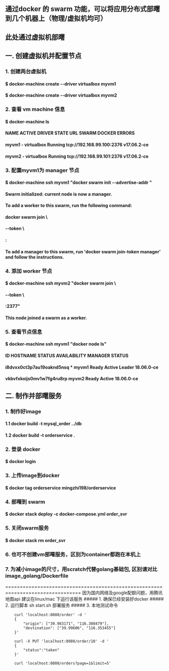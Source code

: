 ## 通过docker 的 swarm 功能，可以将应用分布式部曙到几个机器上（物理/虚拟机均可）
## 此处通过虚拟机部曙
## 一. 创建虚拟机并配置节点
### 1. 创建两台虚拟机
#### $ docker-machine create --driver virtualbox myvm1
#### $ docker-machine create --driver virtualbox myvm2

### 2. 查看 vm machine 信息
#### $ docker-machine ls
#### NAME    ACTIVE   DRIVER       STATE     URL                         SWARM   DOCKER        ERRORS
#### myvm1   -        virtualbox   Running   tcp://192.168.99.100:2376           v17.06.2-ce
#### myvm2   -        virtualbox   Running   tcp://192.168.99.101:2376           v17.06.2-ce

### 3. 配置myvm1为 manager 节点
#### $ docker-machine ssh myvm1 "docker swarm init --advertise-addr <myvm1 ip>"
#### Swarm initialized: current node <node ID> is now a manager.
####
#### To add a worker to this swarm, run the following command:
####
####  docker swarm join \
####  --token <token> \
####  <myvm ip>:<port>
####
#### To add a manager to this swarm, run 'docker swarm join-token manager' and follow the instructions.

### 4. 添加 worker 节点
#### $ docker-machine ssh myvm2 "docker swarm join \
#### --token <token> \
#### <ip>:2377"
#### 
#### This node joined a swarm as a worker.

### 5. 查看节点信息
#### $ docker-machine ssh myvm1 "docker node ls"
#### ID                            HOSTNAME            STATUS              AVAILABILITY        MANAGER STATUS
#### i8dvxx0ct3p7au19oaknd5nsq *   myvm1                   Ready               Active              Leader              18.06.0-ce
#### vkbvfxkoijs0mv1w7fg4ru8rp     myvm2                   Ready               Active                                  18.06.0-ce

## 二. 制作并部曙服务
### 1. 制作好image
#### 1.1 docker build -t mysql_order ../db
#### 1.2 docker build -t orderservice .

### 2. 登录 docker
#### $ docker login

### 3. 上传image到docker
#### $ docker tag orderservice mingzhi198/orderservice

### 4. 部曙到 swarm
#### $ docker stack deploy -c docker-compose.yml order_svr

### 5. 关闭swarm服务
#### $ docker stack rm order_svr

### 6. 也可不创建vm部曙服务，区别为container都跑在本机上

### 7. 为减小image的尺寸，用scratch代替golang基础包, 区别请对比image_golang/Dockerfile

================================================================================
    因为国内网络及google配额问题，用腾讯地图api
    建议在linux/mac 下运行该服务
    ##### 1. 确保已经安装好docker
    ##### 2. 运行脚本 sh start.sh 部署服务
    ##### 3. 本地测试命令
    
        curl 'localhost:8080/order' -d '
        {
            "origin": ["39.983171", "116.308479"],
            "destination": ["39.99606", "116.353455"]
        }'
        
        curl -X PUT 'localhost:8080/order/10' -d '
        {
            "status":"taken"
        }'
    
        curl 'localhost:8080/orders?page=1&limit=5'
    
    

